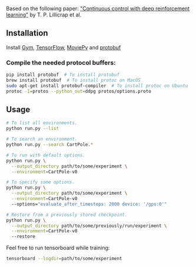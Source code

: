 Based on the following paper: ["Continuous control with deep reinforcement learning"](http://arxiv.org/abs/1509.02971) by T. P. Lillicrap et al.

## Installation

Install [Gym](https://github.com/openai/gym#installation), [TensorFlow](https://www.tensorflow.org/get_started/os_setup.html), [MoviePy](http://zulko.github.io/moviepy/install.html) and [protobuf](https://github.com/google/protobuf/releases)

### Compile the needed protocol buffers:

```bash
pip install protobuf  # To install protobuf
brew install protobuf  # To install protoc on MacOS
sudo apt-get install protobuf-compiler  # To install protoc on Ubuntu
protoc -I=protos --python_out=ddpg protos/options.proto
```

## Usage

```bash
# To list all environments.
python run.py --list

# To search an environment.
python run.py --search CartPole.*

# To run with default options.
python run.py \
  --output_directory path/to/some/experiment \
  --environment=CartPole-v0

# To specify some options.
python run.py \
  --output_directory path/to/some/experiment \
  --environment=CartPole-v0
  --options="evaluate_after_timesteps: 2000 device: '/gpu:0'"

# Restore from a previously stored checkpoint.
python run.py \
  --output_directory path/to/some/previously/run/experiment \
  --environment=CartPole-v0
  --restore
```

Feel free to run tensorboard while training:

```bash
tensorboard --logdir=path/to/some/experiment
```

